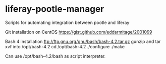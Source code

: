liferay-pootle-manager
======================

Scripts for automating integration between pootle and liferay

Git installation on CentOS
https://gist.github.com/eddarmitage/2001099

Bash 4 installation
ftp://ftp.gnu.org/gnu/bash/bash-4.2.tar.gz
gunzip and tar xvf into /opt/bash-4.2
cd /opt/bash-4.2
./configure
./make

Can use /opt/bash-4.2/bash as script interpreter.


